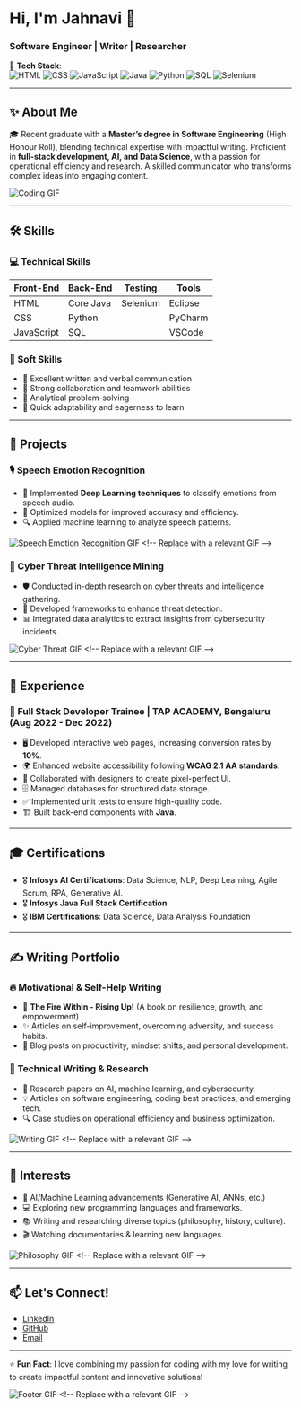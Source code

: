 # Hi, I'm Jahnavi 👋  
### Software Engineer | Writer | Researcher  



🔧 **Tech Stack**:  
![HTML](https://img.shields.io/badge/HTML-E34F26?style=flat&logo=html5&logoColor=white)
![CSS](https://img.shields.io/badge/CSS-1572B6?style=flat&logo=css3&logoColor=white)
![JavaScript](https://img.shields.io/badge/JavaScript-F7DF1E?style=flat&logo=javascript&logoColor=black)
![Java](https://img.shields.io/badge/Java-007396?style=flat&logo=java&logoColor=white)
![Python](https://img.shields.io/badge/Python-3776AB?style=flat&logo=python&logoColor=white)
![SQL](https://img.shields.io/badge/SQL-4479A1?style=flat&logo=mysql&logoColor=white)
![Selenium](https://img.shields.io/badge/Selenium-43B02A?style=flat&logo=selenium&logoColor=white)

---

## ✨ About Me  

🎓 Recent graduate with a **Master’s degree in Software Engineering** (High Honour Roll), blending technical expertise with impactful writing. Proficient in **full-stack development, AI, and Data Science**, with a passion for operational efficiency and research. A skilled communicator who transforms complex ideas into engaging content.  

![Coding GIF](https://media.giphy.com/media/qgQUggAC3Pfv687qPC/giphy.gif) <!-- Replace with a relevant GIF -->

---

## 🛠 Skills  

### 💻 Technical Skills  
| **Front-End** | **Back-End** | **Testing** | **Tools** |  
|---------------|--------------|-------------|-----------|  
| HTML          | Core Java    | Selenium    | Eclipse   |  
| CSS           | Python       |             | PyCharm   |  
| JavaScript    | SQL          |             | VSCode    |  

### 🤝 Soft Skills  
- 📝 Excellent written and verbal communication  
- 🔄 Strong collaboration and teamwork abilities  
- 🧠 Analytical problem-solving  
- 🚀 Quick adaptability and eagerness to learn  

---

## 📌 Projects  

### 🎙 Speech Emotion Recognition  
- 🎯 Implemented **Deep Learning techniques** to classify emotions from speech audio.  
- 🚀 Optimized models for improved accuracy and efficiency.  
- 🔍 Applied machine learning to analyze speech patterns.  

![Speech Emotion Recognition GIF]([https://media.giphy.com/media/your-gif-link.gif](https://media.giphy.com/media/PxSFAnuubLkSA/giphy.gif?cid=790b7611htjb80a9aehaj35bdfa6rg6uourlc042lwvmn0dz&ep=v1_gifs_search&rid=giphy.gif&ct=g)) <!-- Replace with a relevant GIF -->

### 🔐 Cyber Threat Intelligence Mining  
- 🛡 Conducted in-depth research on cyber threats and intelligence gathering.  
- 🔗 Developed frameworks to enhance threat detection.  
- 📊 Integrated data analytics to extract insights from cybersecurity incidents.  

![Cyber Threat GIF]([https://media.giphy.com/media/your-gif-link.gif](https://media.giphy.com/media/v1.Y2lkPTc5MGI3NjExZnhjaGE0OTBuOHg1cmR6YW81MW16M3Q2NDZuZjRreWU5N3U3bTlhbCZlcD12MV9naWZzX3NlYXJjaCZjdD1n/RDZo7znAdn2u7sAcWH/giphy.gif)) <!-- Replace with a relevant GIF -->

---

## 💼 Experience  

### 🔹 Full Stack Developer Trainee | TAP ACADEMY, Bengaluru (Aug 2022 - Dec 2022)  
- 🖥 Developed interactive web pages, increasing conversion rates by **10%**.  
- 🌍 Enhanced website accessibility following **WCAG 2.1 AA standards**.  
- 🎨 Collaborated with designers to create pixel-perfect UI.  
- 🗄 Managed databases for structured data storage.  
- ✅ Implemented unit tests to ensure high-quality code.  
- 🏗 Built back-end components with **Java**.  

---

## 🎓 Certifications  

- 🎖 **Infosys AI Certifications**: Data Science, NLP, Deep Learning, Agile Scrum, RPA, Generative AI.  
- 🎖 **Infosys Java Full Stack Certification**  
- 🎖 **IBM Certifications**: Data Science, Data Analysis Foundation  

---

## ✍ Writing Portfolio  

### 🔥 Motivational & Self-Help Writing  
- 📖 **The Fire Within - Rising Up!** (A book on resilience, growth, and empowerment)  
- ✨ Articles on self-improvement, overcoming adversity, and success habits.  
- 📝 Blog posts on productivity, mindset shifts, and personal development.  

### 📑 Technical Writing & Research  
- 📜 Research papers on AI, machine learning, and cybersecurity.  
- 💡 Articles on software engineering, coding best practices, and emerging tech.  
- 🔍 Case studies on operational efficiency and business optimization.  

![Writing GIF]([https://media.giphy.com/media/your-gif-link.gif](https://media.giphy.com/media/l4FGEfO2es6g8w4AU/giphy.gif?cid=790b7611y0a092paaz4ao6ku6kxmj4gvjbqdybw02vk3jfv1&ep=v1_gifs_search&rid=giphy.gif&ct=g)) <!-- Replace with a relevant GIF -->

---

## 🎯 Interests  

- 🤖 AI/Machine Learning advancements (Generative AI, ANNs, etc.)  
- 💻 Exploring new programming languages and frameworks.  
- 📚 Writing and researching diverse topics (philosophy, history, culture).  
- 🎬 Watching documentaries & learning new languages.  

![Philosophy GIF]([https://media.giphy.com/media/your-gif-link.gif](https://media.giphy.com/media/f9TAtXbHefameh2gZE/giphy.gif?cid=ecf05e47t43hvoep6ed5zhqqcgsyud042wjuth3neqvgi5n2&ep=v1_gifs_search&rid=giphy.gif&ct=g)) <!-- Replace with a relevant GIF -->

---

## 📫 Let's Connect!  
- [LinkedIn](https://www.linkedin.com/in/jahnavi-somaraju/)  
- [GitHub](https://github.com/JNVcodebase)  
- [Email](jahnavisomaraju@gmail.com)  

---

⭐ **Fun Fact**: I love combining my passion for coding with my love for writing to create impactful content and innovative solutions!  

![Footer GIF]([https://media.giphy.com/media/your-gif-link.gif](https://media.giphy.com/media/LaVp0AyqR5bGsC5Cbm/giphy.gif?cid=790b7611yvwrs1ckvpgbah6yxutfj58pp65l2wydz8oj55zo&ep=v1_gifs_search&rid=giphy.gif&ct=g)) <!-- Replace with a relevant GIF -->

